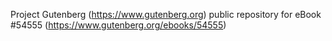 Project Gutenberg (https://www.gutenberg.org) public repository for
eBook #54555 (https://www.gutenberg.org/ebooks/54555)
